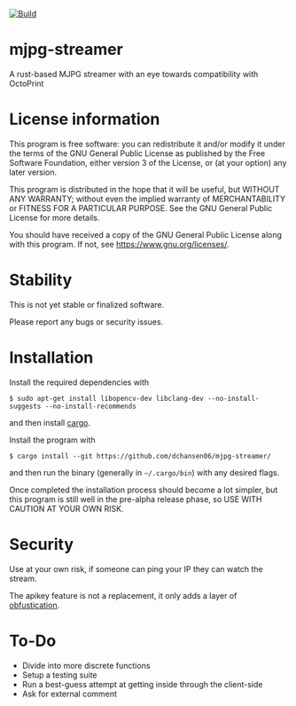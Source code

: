 [![Build](https://github.com/dchansen06/mjpg-streamer/actions/workflows/build.yml/badge.svg)](https://github.com/dchansen06/mjpg-streamer/actions/workflows/build.yml)
# mjpg-streamer
A rust-based MJPG streamer with an eye towards compatibility with OctoPrint

# License information
This program is free software: you can redistribute it and/or modify it under the terms of the GNU General Public License as published by the Free Software Foundation, either version 3 of the License, or (at your option) any later version.

This program is distributed in the hope that it will be useful, but WITHOUT ANY WARRANTY; without even the implied warranty of MERCHANTABILITY or FITNESS FOR A PARTICULAR PURPOSE. See the GNU General Public License for more details.

You should have received a copy of the GNU General Public License along with this program. If not, see <https://www.gnu.org/licenses/>.

# Stability
This is not yet stable or finalized software.

Please report any bugs or security issues.

# Installation
Install the required dependencies with

```$ sudo apt-get install libopencv-dev libclang-dev --no-install-suggests --no-install-recommends```

and then install [cargo](https://doc.rust-lang.org/cargo/getting-started/installation.html).

Install the program with

```$ cargo install --git https://github.com/dchansen06/mjpg-streamer/```

and then run the binary (generally in `~/.cargo/bin`) with any desired flags.

Once completed the installation process should become a lot simpler, but this program is still well in the pre-alpha release phase, so USE WITH CAUTION AT YOUR OWN RISK.

# Security
Use at your own risk, if someone can ping your IP they can watch the stream.

The apikey feature is not a replacement, it only adds a layer of [obfustication](https://en.wikipedia.org/wiki/Security_through_obscurity#Criticism).

# To-Do
* Divide into more discrete functions
* Setup a testing suite
* Run a best-guess attempt at getting inside through the client-side
* Ask for external comment
